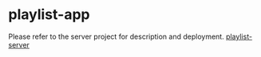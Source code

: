 # playlist-app
Please refer to the server project for description and deployment.
[playlist-server](https://github.com/darmbrus/playlist-server)
